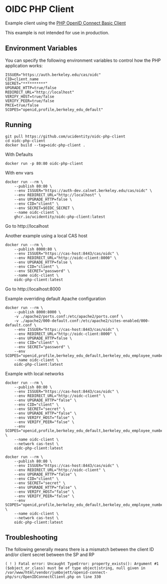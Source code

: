 # OIDC PHP Client

Example client using the [PHP OpenID Connect Basic Client](https://github.com/jumbojett/OpenID-Connect-PHP)

This example is not intended for use in production.

## Environment Variables

You can specify the following environment variables to control how the PHP application works:

```shell
ISSUER="https://auth.berkeley.edu/cas/oidc"
CID=client_name
SECRET="**********"
UPGRADE_HTTP=true/false
REDIRECT_URL="http://localhost"
VERIFY_HOST=true/false
VERIFY_PEER=true/false
PKCE=true/false
SCOPES="openid,profile,berkeley_edu_default"
```

## Running

```shell
git pull https://github.com/ucidentity/oidc-php-client
cd oidc-php-client
docker build --tag=oidc-php-client .
```

With Defaults

```shell
docker run -p 80:80 oidc-php-client
```

With env vars

```shell
docker run --rm \
    --publish 80:80 \
    --env ISSUER="https://auth-dev.calnet.berkeley.edu/cas/oidc" \
    --env REDIRECT_URL="http://localhost" \
    --env UPGRADE_HTTP=false \
    --env CID="client" \
    --env SECRET=$OIDC_SECRET \
    --name oidc-client \
    ghcr.io/ucidentity/oidc-php-client:latest
```

Go to http://localhost

Another example using a local CAS host

```shell
docker run --rm \
    --publish 8000:80 \
    --env ISSUER="https://cas-host:8443/cas/oidc" \
    --env REDIRECT_URL="http://oidc-client:8000" \
    --env UPGRADE_HTTP=false \
    --env CID="client" \
    --env SECRET="password" \
    --name oidc-client \
    oidc-php-client:latest
```

Go to http://localhost:8000

Example overriding default Apache configuration

```shell
docker run --rm \
    --publish 8000:8000 \
    -v ./apache2/ports.conf:/etc/apache2/ports.conf \
    -v ./apache2/000-default.conf:/etc/apache2/sites-enabled/000-default.conf \
    --env ISSUER="https://cas-host:8443/cas/oidc" \
    --env REDIRECT_URL="http://oidc-client:8000" \
    --env UPGRADE_HTTP=false \
    --env CID="client" \
    --env SECRET="password" \
    --env SCOPES="openid,profile,berkeley_edu_default,berkeley_edu_employee_number"
    --name oidc-client \
    oidc-php-client:latest
```

Example with local networks

```shell
docker run --rm \
    --publish 80:80 \
    --env ISSUER="https://cas-host:8443/cas/oidc" \
    --env REDIRECT_URL="http://oidc-client" \
    --env UPGRADE_HTTP="false" \
    --env CID="client" \
    --env SECRET="secret" \
    --env UPGRADE_HTTP="false" \
    --env VERIFY_HOST="false" \
    --env VERIFY_PEER="false" \
    --env SCOPES="openid,profile,berkeley_edu_default,berkeley_edu_employee_number" \
    --name oidc-client \
    --network cas-test \
    oidc-php-client:latest

docker run --rm \
    --publish 80:80 \
    --env ISSUER="https://cas-host:8443/cas/oidc" \
    --env REDIRECT_URL="http://oidc-client" \
    --env UPGRADE_HTTP="false" \
    --env CID="client" \
    --env SECRET="secret" \
    --env UPGRADE_HTTP="false" \
    --env VERIFY_HOST="false" \
    --env VERIFY_PEER="false" \
    --env SCOPES="openid,profile,berkeley_edu_default,berkeley_edu_employee_number" \
    --name oidc-client \
    --network cas-test \
    oidc-php-client:latest
```

## Troubleshooting

The following generally means there is a mismatch between the client ID and/or client secret between the SP and RP

```
( ! ) Fatal error: Uncaught TypeError: property_exists(): Argument #1 ($object_or_class) must be of type object|string, null given in /var/www/html/vendor/jumbojett/openid-connect-php/src/OpenIDConnectClient.php on line 330
```